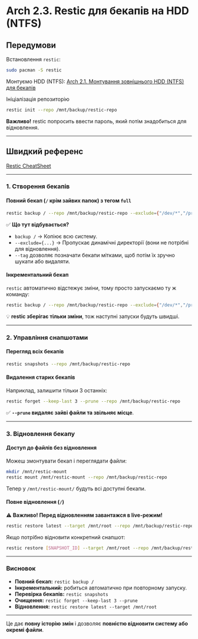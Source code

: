 # Arch 2.3. Restic для бекапів на HDD (NTFS)

## Передумови

Встановлення `restic`:

```bash
sudo pacman -S restic
```

Монтуємо HDD (NTFS):
[Arch 2.1. Монтування зовнішнього HDD (NTFS) для бекапів](https://github.com/yberkut/arch/blob/main/Arch-2-1--Mount-external-HDD-for-Backups-ua.md)

Ініціалізація репозиторію

```bash
restic init --repo /mnt/backup/restic-repo
```

**Важливо!** restic попросить ввести пароль, який потім знадобиться для відновлення.

---

## Швидкий референс

[Restic CheatSheet](https://github.com/yberkut/arch/blob/main/Restic-CheatSheet-ua.md)

---

### 1. Створення бекапів

#### Повний бекап (`/` крім зайвих папок) з тегом `full`

```bash
restic backup / --repo /mnt/backup/restic-repo --exclude={"/dev/*","/proc/*","/sys/*","/tmp/*","/run/*","/mnt/*","/media/*","/lost+found","/swapfile"} --tag full
```

✅ **Що тут відбувається?**

- `backup /` → Копіює всю систему.
- `--exclude={...}` → Пропускає динамічні директорії (вони не потрібні для відновлення).
- `--tag` дозволяє позначати бекапи мітками, щоб потім їх зручно шукати або видаляти.

#### Інкрементальний бекап

`restic` автоматично відстежує зміни, тому просто запускаємо ту ж команду:

```bash
restic backup / --repo /mnt/backup/restic-repo --exclude={"/dev/*","/proc/*","/sys/*","/tmp/*","/run/*","/mnt/*","/media/*","/lost+found","/swapfile"} --tag full
```

💡 **restic зберігає тільки зміни**, тож наступні запуски будуть швидші.

---

### 2. Управління снапшотами

#### Перегляд всіх бекапів

```bash
restic snapshots --repo /mnt/backup/restic-repo
```

#### Видалення старих бекапів

Наприклад, залишити тільки 3 останніх:

```bash
restic forget --keep-last 3 --prune --repo /mnt/backup/restic-repo
```

✅ **`--prune` видаляє зайві файли та звільняє місце**.

---

### 3. Відновлення бекапу

#### Доступ до файлів без відновлення

Можеш змонтувати бекап і переглядати файли:

```bash
mkdir /mnt/restic-mount
restic mount /mnt/restic-mount --repo /mnt/backup/restic-repo
```

Тепер у `/mnt/restic-mount/` будуть всі доступні бекапи.

#### Повне відновлення (`/`)

⚠️ **Важливо! Перед відновленням завантажся в live-режим!**

```bash
restic restore latest --target /mnt/root --repo /mnt/backup/restic-repo
```

Якщо потрібно відновити конкретний снапшот:

```bash
restic restore [SNAPSHOT_ID] --target /mnt/root --repo /mnt/backup/restic-repo
```

---

### Висновок

- **Повний бекап:** `restic backup /`
- **Інкрементальний:** робиться автоматично при повторному запуску.
- **Перевірка бекапів:** `restic snapshots`
- **Очищення:** `restic forget --keep-last 3 --prune`
- **Відновлення:** `restic restore latest --target /mnt/root`

---

Це дає **повну історію змін** і дозволяє **повністю відновити систему або окремі файли**.
